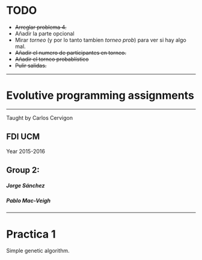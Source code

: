 # TODO
  - ~~Arreglar problema 4.~~
  - Añadir la parte opcional
  - Mirar _torneo_ (y por lo tanto tambien _torneo prob_) para ver si hay algo mal.
  - ~~Añadir el numero de participantes en torneo.~~
  - ~~Añadir el torneo probablístico~~
  - ~~Pulir salidas.~~

---
# Evolutive programming assignments
---

Taught by Carlos Cervigon

FDI UCM
--
Year 2015-2016

Group 2:
---

##### Jorge Sánchez
   
##### Pablo Mac-Veigh


---
# Practica 1
Simple genetic algorithm.

